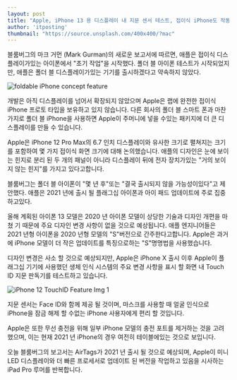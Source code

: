 ```yaml
---
layout: post
title: "Apple, iPhone 13 용 디스플레이 내 지문 센서 테스트, 접이식 iPhone도 작동 중"
author: 'itposting'
thumbnail: "https://source.unsplash.com/400x400/?mac"
---
```



블룸버그의 마크 거먼 (Mark Gurman)의 새로운 보고서에 따르면, 애플은 접이식 디스플레이가있는 아이폰에서 "초기 작업"을 시작했다.
 폴더 블 아이폰 테스트가 시작되었지만, 애플은 폴더 블 디스플레이가있는 기기를 출시하겠다고 약속하지 않았다.

![foldable iPhone concept feature](https://images.macrumors.com/t/Ms1HG5oo6mDoIbrWO3FB0dvtFgw=/2500x0/filters:no_upscale():quality(90)/article-new/2020/11/foldable-iPhone-concept-feature.jpg)

개발은 아직 디스플레이를 넘어서 확장되지 않았으며 Apple은 랩에 완전한 접이식 ‌iPhone‌ 프로토 타입을 보유하고 있지 않습니다.
 다른 회사의 폴더 블 스마트 폰과 마찬가지로 폴더 블 ‌iPhone‌을 사용하면 Apple이 주머니에 넣을 수있는 패키지에 더 큰 디스플레이를 만들 수 있습니다.

Apple은 iPhone 12 Pro Max의 6.7 인치 디스플레이와 유사한 크기로 펼쳐지는 크기를 포함하여 몇 가지 접이식 화면 크기에 대해 논의했습니다.
 애플의 디자인은 눈에 보이는 힌지로 분리 된 두 개의 패널이 아니라 디스플레이 뒤에 전자 장치가있는 "거의 보이지 않는 힌지"를 가지고 있다고합니다.

블룸버그는 폴더 블 아이폰이 "몇 년 후"또는 "결국 출시되지 않을 가능성이있다"고 제안했다. 애플은 2021 년에 출시 될 플래그십 아이폰과 아이 패드 업데이트에 주로 집중하고있다.

올해 계획된 아이폰 13 모델은 2020 년 아이폰 모델이 상당한 기술과 디자인 개편을 마쳤 기 때문에 주요 디자인 변경 사항이 없을 것으로 예상됩니다.
 애플 엔지니어들은 2021 년형 아이폰을 2020 년형 모델의 "S"버전으로 간주한다고합니다.
 Apple은 과거에 ‌iPhone‌ 모델이 더 작은 업데이트를 특징으로하는 "S"명명법을 사용했습니다.

디자인 변경은 사소 할 것으로 예상되지만, Apple은 ‌iPhone‌ X 출시 이후 Apple이 플래그십 기기에 사용했던 생체 인식 시스템의 주요 변경 사항을 표시 할 화면 내 Touch ID 지문 판독기를 테스트하고 있습니다.

![iPhone 12 TouchID Feature Img 1](https://images.macrumors.com/t/pqauIW7IRpEaqFvYDDLtGPe1oJ4=/2500x0/filters:no_upscale():quality(90)/article-new/2020/04/iPhone-12-TouchID-Feature-Img-1.jpg)

지문 센서는 Face ID와 함께 제공 될 것이며, 마스크를 사용할 때 얼굴 인식으로 iPhone을 잠금 해제 할 수없는 ‌iPhone‌ 사용자에게 편리 할 것입니다.

Apple은 또한 무선 충전을 위해 일부 iPhone 모델의 충전 포트를 제거하는 것을 고려했으며, 이는 현재 2021 년 iPhone의 경우 여전히 테이블에있는 것으로 보입니다.

오늘 블룸버그의 보고서는 AirTags가 2021 년 출시 될 것으로 예상되며, Apple이 미니 LED 디스플레이와 더 빠른 프로세서로 업데이트 된 버전을 작업하고 있음을 시사하는 iPad Pro 루머를 반복합니다.